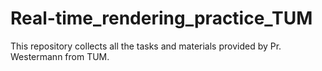 # Real-time_rendering_practice_TUM
This repository collects all the tasks and materials provided by Pr. Westermann from TUM. 

